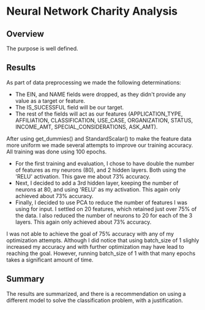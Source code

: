# Neural Network Charity Analysis

## Overview
The purpose is well defined.

## Results
<p>As part of data preprocessing we made the following determinations:</p>

* The EIN, and NAME fields were dropped, as they didn't provide any value as a target or feature.
* The IS_SUCESSFUL field will be our target.
* The rest of the fields will act as our features (APPLICATION_TYPE, AFFILIATION, CLASSIFICATION, USE_CASE, ORGANIZATION, STATUS, INCOME_AMT, SPECIAL_CONSIDERATIONS, ASK_AMT).

<p>After using get_dummies() and StandardScalar() to make the feature data more uniform we made several attempts to improve our training accuracy. All training was done using 100 epochs.</p>

* For the first training and evaluation, I chose to have double the number of features as my neurons (80), and 2 hidden layers. Both using the 'RELU' activation. This gave me about 73% accuracy.
* Next, I decided to add a 3rd hidden layer, keeping the number of neurons at 80, and using 'RELU' as my activation. This again only achieved about 73% accuracy.
* Finally, I decided to use PCA to reduce the number of features I was using for input. I settled on 20 features, which retained just over 75% of the data. I also reduced the number of neurons to 20 for each of the 3 layers. This again only achieved about 73% accuracy.

<p>I was not able to achieve the goal of 75% accuracy with any of my optimization attempts. Although I did notice that using batch_size of 1 slighly increased my accuracy and with further optimization may have lead to reaching the goal. However, running batch_size of 1 with that many epochs takes a significant amount of time.</p>


## Summary
The results are summarized, and there is a recommendation on using 
a different model to solve the classification problem, with a justification.
